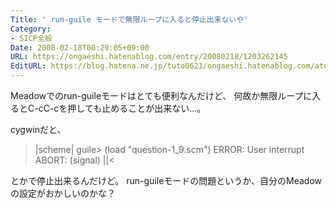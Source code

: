 ```yaml
---
Title: ' run-guile モードで無限ループに入ると停止出来ないや'
Category:
- SICP全般
Date: 2008-02-18T00:29:05+09:00
URL: https://ongaeshi.hatenablog.com/entry/20080218/1203262145
EditURL: https://blog.hatena.ne.jp/tuto0621/ongaeshi.hatenablog.com/atom/entry/6435922169449193156
---
```


Meadowでのrun-guileモードはとても便利なんだけど、
何故か無限ループに入るとC-cC-cを押しても止めることが出来ない...。

cygwinだと、

>|scheme|
guile> (load "question-1_9.scm")
ERROR: User interrupt
ABORT: (signal)
||<

とかで停止出来るんだけど。
run-guileモードの問題というか、自分のMeadowの設定がおかしいのかな？
